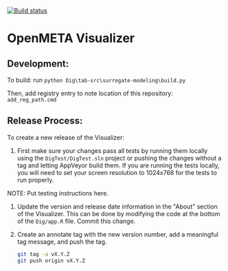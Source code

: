 [![Build status](https://ci.appveyor.com/api/projects/status/spief0ppp2yh5y3g?svg=true)](https://ci.appveyor.com/project/Metamorph/openmeta-visualizer)

# OpenMETA Visualizer

## Development:

To build: run `python Dig\tab-src\surrogate-modeling\build.py`

Then, add registry entry to note location of this repository: `add_reg_path.cmd`

## Release Process:

To create a new release of the Visualizer:

1. First make sure your changes pass all tests by running them locally using the `DigTest/DigTest.sln` project or pushing the changes without a tag and letting AppVeyor build them. If you are running the tests locally, you will need to set your screen resolution to 1024x768 for the tests to run properly.

NOTE: Put testing instructions here.

1. Update the version and release date information in the "About" section of the Visualizer. This can be done by modifying the code at the bottom of the `Dig/app.R` file. Commit this change.

1. Create an annotate tag with the new version number, add a meaningful tag message, and push the tag.

   ```bash
   git tag -a vX.Y.Z
   git push origin vX.Y.Z
   ```
